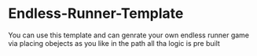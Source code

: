 # Endless-Runner-Template
You can use this template and can genrate your own endless runner game via placing obejects as you like in the path all tha logic is pre built 
